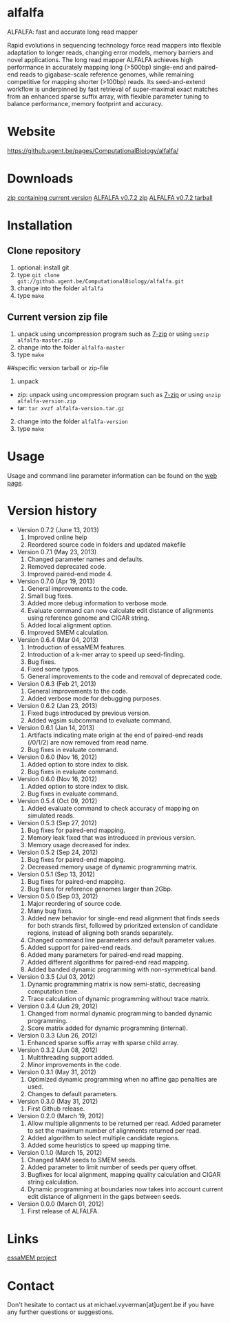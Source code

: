 alfalfa
=======

ALFALFA: fast and accurate long read mapper

Rapid evolutions in sequencing technology force read mappers into flexible adaptation to longer reads, changing error models, memory barriers and novel applications. The long read mapper ALFALFA achieves high performance in accurately mapping long (>500bp) single-end and paired-end reads to gigabase-scale reference genomes, while remaining competitive for mapping shorter (>100bp) reads. Its seed-and-extend workflow is underpinned by fast retrieval of super-maximal exact matches from an enhanced sparse suffix array, with flexible parameter tuning to balance performance, memory footprint and accuracy.

# Website

https://github.ugent.be/pages/ComputationalBiology/alfalfa/

# Downloads

[zip containing current version](https://github.ugent.be/ComputationalBiology/alfalfa/archive/master.zip)
[ALFALFA v0.7.2 zip](https://github.ugent.be/ComputationalBiology/alfalfa/archive/v0.7.2.zip)
[ALFALFA v0.7.2 tarball](https://github.ugent.be/ComputationalBiology/alfalfa/archive/v0.7.2.tar.gz)

# Installation

## Clone repository

1.  optional: install git
2.  type `git clone git://github.ugent.be/ComputationalBiology/alfalfa.git`
3.  change into the folder `alfalfa`
4.  type `make`

## Current version zip file

1. unpack using uncompression program such as [7-zip](www.7-zip.org/‎) or using `unzip alfalfa-master.zip`
2. change into the folder `alfalfa-master`
3. type `make`

##specific version tarball  or zip-file

1. unpack
  * zip: unpack using uncompression program such as [7-zip](www.7-zip.org/‎) or using `unzip alfalfa-version.zip`
  * tar: `tar xvzf alfalfa-version.tar.gz`
2. change into the folder `alfalfa-version`
3. type `make`

# Usage

Usage and command line parameter information can be found on the [web page](https://github.ugent.be/pages/ComputationalBiology/alfalfa/).

# Version history

* Version 0.7.2 (June 13, 2013)  
  1. Improved online help
  2. Reordered source code in folders and updated makefile
* Version 0.7.1 (May 23, 2013)  
  1. Changed parameter names and defaults.  
  2. Removed deprecated code.  
  3. Improved paired-end mode 4.  
* Version 0.7.0 (Apr 19, 2013)  
  1. General improvements to the code.  
  2. Small bug fixes.  
  3. Added more debug information to verbose mode.   
  4. Evaluate command can now calculate edit distance of alignments using reference genome and CIGAR string.  
  5. Added local alignment option.  
  6. Improved SMEM calculation.  
* Version 0.6.4 (Mar 04, 2013)  
  1. Introduction of essaMEM features.  
  2. Introduction of a k-mer array to speed up seed-finding.  
  3. Bug fixes.  
  4. Fixed some typos.  
  5. General improvements to the code and removal of deprecated code.  
* Version 0.6.3 (Feb 21, 2013)  
  1. General improvements to the code.  
  2. Added verbose mode for debugging purposes.  
* Version 0.6.2 (Jan 23, 2013)  
  1. Fixed bugs introduced by previous version.  
  2. Added wgsim subcommand to evaluate command.  
* Version 0.6.1 (Jan 14, 2013)  
  1. Artifacts indicating mate origin at the end of paired-end reads (/0/1/2)  are now removed from read name.  
  2. Bug fixes in evaluate command.  
* Version 0.6.0 (Nov 16, 2012)  
  1. Added option to store index to disk.  
  2. Bug fixes in evaluate command.  
* Version 0.6.0 (Nov 16, 2012)  
  1. Added option to store index to disk.  
  2. Bug fixes in evaluate command.  
* Version 0.5.4 (Oct 09, 2012)  
  1. Added evaluate command to check accuracy of mapping on simulated reads.  
* Version 0.5.3 (Sep 27, 2012)  
  1. Bug fixes for paired-end mapping.  
  2. Memory leak fixed that was introduced in previous version.  
  3. Memory usage decreased for index.  
* Version 0.5.2 (Sep 24, 2012)  
  1. Bug fixes for paired-end mapping.  
  2. Decreased memory usage of dynamic programming matrix.  
* Version 0.5.1 (Sep 13, 2012)  
  1. Bug fixes for paired-end mapping.  
  2. Bug fixes for reference genomes larger than 2Gbp.  
* Version 0.5.0 (Sep 03, 2012)  
  1. Major reordering of source code. 
  2. Many bug fixes.  
  3. Added new behavior for single-end read alignment that finds seeds for both strands first, followed by prioritzed extension of candidate regions, instead of aligning both srands separately.  
  4. Changed command line parameters and default parameter values.  
  5. Added support for paired-end reads.  
  6. Added many parameters for paired-end read mapping.  
  7. Added different algorithms for paired-end read mapping.  
  8. Added banded dynamic programming with non-symmetrical band.  
* Version 0.3.5 (Jul 03, 2012)  
  1. Dynamic programming matrix is now semi-static, decreasing computation time.  
  2. Trace calculation of dynamic programming without trace matrix.  
* Version 0.3.4 (Jun 29, 2012)  
  1. Changed from normal dynamic programming to banded dynamic programming.  
  2. Score matrix added for dynamic programming (internal).  
* Version 0.3.3 (Jun 26, 2012)  
  1. Enhanced sparse suffix array with sparse child array.  
* Version 0.3.2 (Jun 08, 2012)  
  1. Multithreading support added.  
  2. Minor improvements in the code.  
* Version 0.3.1 (May 31, 2012)  
  1. Optimized dynamic programming when no affine gap penalties are used.  
  2. Changes to default parameters.  
* Version 0.3.0 (May 31, 2012)  
  1. First Github release.  
* Version 0.2.0 (March 19, 2012)  
  1. Allow multiple alignments to be returned per read. Added parameter to set the maximum number of alignments returned per read.  
  2. Added algorithm to select multiple candidate regions.  
  3. Added some heuristics to speed up mapping time.  
* Version 0.1.0 (March 15, 2012)  
  1. Changed MAM seeds to SMEM seeds.  
  2. Added parameter to limit number of seeds per query offset.
  3. Bugfixes for local alignment, mapping quality calculation and CIGAR string calculation.  
  4. Dynamic programming at boundaries now takes into account current edit distance of alignment in the gaps between seeds.  
* Version 0.0.0 (March 01, 2012)  
  1. First release of ALFALFA.  

# Links  

[essaMEM project](https://github.ugent.be/ComputationalBiology/essaMEM)

# Contact  

Don't hesitate to contact us at michael.vyverman[at]ugent.be if you have any further questions or suggestions. 
